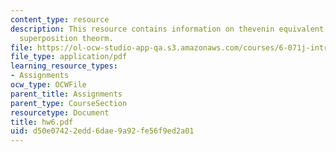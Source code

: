 ```yaml
---
content_type: resource
description: This resource contains information on thevenin equivalent circuits and
  superposition theorm.
file: https://ol-ocw-studio-app-qa.s3.amazonaws.com/courses/6-071j-introduction-to-electronics-signals-and-measurement-spring-2006/d50e07422edd6dae9a92fe56f9ed2a01_hw6.pdf
file_type: application/pdf
learning_resource_types:
- Assignments
ocw_type: OCWFile
parent_title: Assignments
parent_type: CourseSection
resourcetype: Document
title: hw6.pdf
uid: d50e0742-2edd-6dae-9a92-fe56f9ed2a01
---
```

